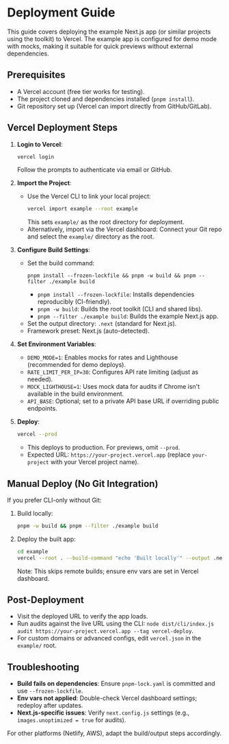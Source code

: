 # Deployment Guide

This guide covers deploying the example Next.js app (or similar projects using the toolkit) to Vercel. The example app is configured for demo mode with mocks, making it suitable for quick previews without external dependencies.

## Prerequisites

- A Vercel account (free tier works for testing).
- The project cloned and dependencies installed (`pnpm install`).
- Git repository set up (Vercel can import directly from GitHub/GitLab).

## Vercel Deployment Steps

1. **Login to Vercel**:
   ```bash
   vercel login
   ```
   Follow the prompts to authenticate via email or GitHub.

2. **Import the Project**:
   - Use the Vercel CLI to link your local project:
     ```bash
     vercel import example --root example
     ```
     This sets `example/` as the root directory for deployment.
   - Alternatively, import via the Vercel dashboard: Connect your Git repo and select the `example/` directory as the root.

3. **Configure Build Settings**:
   - Set the build command:
     ```
     pnpm install --frozen-lockfile && pnpm -w build && pnpm --filter ./example build
     ```
     - `pnpm install --frozen-lockfile`: Installs dependencies reproducibly (CI-friendly).
     - `pnpm -w build`: Builds the root toolkit (CLI and shared libs).
     - `pnpm --filter ./example build`: Builds the example Next.js app.
   - Set the output directory: `.next` (standard for Next.js).
   - Framework preset: Next.js (auto-detected).

4. **Set Environment Variables**:
   - `DEMO_MODE=1`: Enables mocks for rates and Lighthouse (recommended for demo deploys).
   - `RATE_LIMIT_PER_IP=30`: Configures API rate limiting (adjust as needed).
   - `MOCK_LIGHTHOUSE=1`: Uses mock data for audits if Chrome isn't available in the build environment.
   - `API_BASE`: Optional; set to a private API base URL if overriding public endpoints.

5. **Deploy**:
   ```bash
   vercel --prod
   ```
   - This deploys to production. For previews, omit `--prod`.
   - Expected URL: `https://your-project.vercel.app` (replace `your-project` with your Vercel project name).

## Manual Deploy (No Git Integration)

If you prefer CLI-only without Git:

1. Build locally:
   ```bash
   pnpm -w build && pnpm --filter ./example build
   ```

2. Deploy the built app:
   ```bash
   cd example
   vercel --root . --build-command "echo 'Built locally'" --output .next
   ```
   Note: This skips remote builds; ensure env vars are set in Vercel dashboard.

## Post-Deployment

- Visit the deployed URL to verify the app loads.
- Run audits against the live URL using the CLI: `node dist/cli/index.js audit https://your-project.vercel.app --tag vercel-deploy`.
- For custom domains or advanced configs, edit `vercel.json` in the `example/` root.

## Troubleshooting

- **Build fails on dependencies**: Ensure `pnpm-lock.yaml` is committed and use `--frozen-lockfile`.
- **Env vars not applied**: Double-check Vercel dashboard settings; redeploy after updates.
- **Next.js-specific issues**: Verify `next.config.js` settings (e.g., `images.unoptimized = true` for audits).

For other platforms (Netlify, AWS), adapt the build/output steps accordingly.